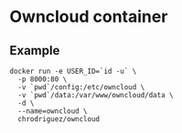 # Owncloud container

## Example

```
docker run -e USER_ID=`id -u` \
  -p 8000:80 \
  -v `pwd`/config:/etc/owncloud \
  -v `pwd`/data:/var/www/owncloud/data \
  -d \
  --name=owncloud \
  chrodriguez/owncloud

```

